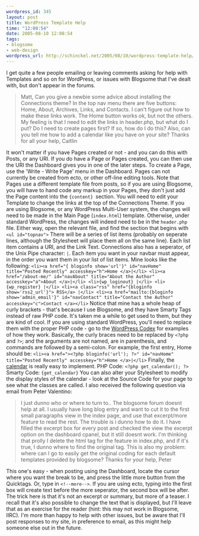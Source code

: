 ```yaml
--- 
wordpress_id: 345
layout: post
title: WordPress Template Help
time: "12:08:54"
date: 2005-08-10 12:08:54
tags: 
- blogsome
- web-design
wordpress_url: http://schinckel.net/2005/08/10/wordpress-template-help/
---
```

I get quite a few people emailing or leaving comments asking for help with Templates and so on for WordPress, or issues with Blogsome that I've dealt with, but don't appear in the forums. 

> Matt, Can you give a newbie some advice about installing the Connections theme? In the top nav menu there are five buttons: Home, About, Archives, Links, and Contacts. I can't figure out how to make these links work. The Home button works ok, but not the others. My feeling is that I need to edit the links in header.php, but what do I put? Do I need to create pages first? If so, how do I do this? Also, can you tell me how to add a calendar like you have on your site? Thanks for all your help, Caitlin

It won't matter if you have Pages created or not - and you can do this with Posts, or any URI. If you do have a Page or Pages created, you can then use the URI the Dashboard gives you in one of the later steps. To create a Page, use the 'Write - Write Page' menu in the Dashboard. Pages can not currently be created from ecto, or other off-line editing tools. Note that Pages use a different template file from posts, so if you are using Blogsome, you will have to hand code any markup in your Pages, they don't just add the Page content into the `{content} `section. You will need to edit your Template to change the links at the top of the Connections Theme. If you are using Blogsome, or any WordPress Multi-User system, the changes will need to be made in the Main Page (`index.html`) template. Otherwise, under standard WordPress, the changes will indeed need to be in the `header.php `file. Either way, open the relevant file, and find the section that begins with `<ul id="topnav">` There will be a series of list items (probably on seperate lines, although the Stylesheet will place them all on the same line). Each list item contains a URI, and the Link Text. Connections also has a seperator, of the Unix Pipe character: `|`. Each item you want in your navbar must appear, in the order you want them in your list of list items. Mine looks like the following: ` <li><a href="{ bloginfo show='url'}" id="navHome" title="Posted Recently" accesskey="h">Home </a>|</li> <li><a href="/about-me/" id="navAbout" title="About the Author" accesskey="a">About </a>|</li> <li>{wp_loginout} |</li> <li> {wp_register} |</li> <li><a class="rss" href="{bloginfo show='rss2_url'}"> RSS</a> |</li> <li><a href="mailto:{bloginfo show='admin_email'}" id="navContact" title="Contact the Author" accesskey="c">Contact </a></li> ` Notice that mine has a whole heap of curly brackets - that's because I use Blogsome, and they have Smarty Tags instead of raw PHP code. It's taken me a while to get used to them, but they are kind of cool. If you are using standard WordPress, you'll need to replace them with the proper PHP code - go to the [WordPress Codex][1] for examples of how they work. Basically, the curly braces need to be replaced by `<?php` and `?>`; and the arguments are not named, are in parenthesis, and commands are followed by a semi-colon. For example, the first entry, Home should be: `<li><a href="><?php bloginfo('url'); ?>" id="navHome" title="Posted Recently" accesskey="h">Home </a>|</li>` Finally, the [calendar][2] is really easy to implement. PHP Code: `<?php get_calendar(); ?>` Smarty Code: `{get_calendar}` You can also alter your Stylesheet to modify the display styles of the calendar - look at the Source Code for your page to see what the classes are called. I also received the following question via email from Peter Valentino: 

> I just dunno who or where to turn to.. The blogsome forum doesnt help at all. I usually have long blog entry and want to cut it to the first small paragraphs view in the index page, and use that excerpt/more feature to read the rest. The trouble is i dunno how to do it. I have filled the excerpt box for every post and checked the view the excerpt option on the dashboard cpanel, but it still doesnt work. I'm thinking that prolly I delete the html tag for the feature in index.php, and if it's true, I dunno where to find the original tag. This is also my problem: where can I go to easily get the original coding for each default templates provided by blogsome? Thanks for your help, Peter

This one's easy - when posting using the Dashboard, locate the cursor where you want the break to be, and press the little more button from the Quicktags. Or, type in `<!--more-->`. If you are using ecto, typing into the first box will create text before the more seperator, the second box will be after. The trick here is that it's not an excerpt or summary, but more of a teaser. I recall that it's also possible to change the text that is displayed, but I'll leave that as an exercise for the reader (hint: this may not work in Blogsome, IIRC). I'm more than happy to help with other issues, but be aware that I'll post responses to my site, in preference to email, as this might help someone else out in the future. 

   [1]: http://codex.wordperss.org/
   [2]: http://codex.wordpress.org/Template_Tags/get_calendar

